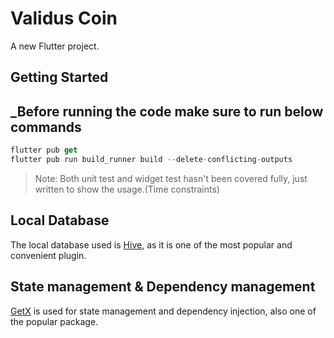 # Validus Coin

A new Flutter project.

## Getting Started

## _Before running the code make sure to run below commands
```dart
flutter pub get
flutter pub run build_runner build --delete-conflicting-outputs
```

> Note: Both unit test and widget test hasn't been covered fully, just written to show the usage.(Time constraints)

## Local Database

The local database used is [Hive](https://pub.dev/packages/hive), as it is one of the most popular and convenient plugin.

## State management & Dependency management
[GetX](https://pub.dev/packages/get#about-get) is used for state management and dependency injection, also one of the popular package.